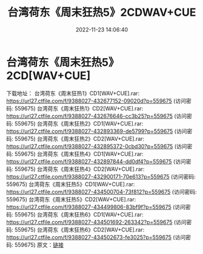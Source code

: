 ﻿---
title: 台湾荷东《周末狂热5》2CDWAV+CUE
date: 2022-11-23 14:06:40
categories: 交谊舞曲、电音DJ舞曲
tags: 流行舞曲
---
# 台湾荷东《周末狂热5》2CD[WAV+CUE]

下载地址：
台湾荷东《周末狂热1》CD1[WAV+CUE].rar: https://url27.ctfile.com/f/9388027-432677152-09020d?p=559675
(访问密码: 559675)
台湾荷东《周末狂热1》CD2[WAV+CUE].rar: https://url27.ctfile.com/f/9388027-432676646-cc3b25?p=559675
(访问密码: 559675)
台湾荷东《周末狂热2》CD1[WAV+CUE].rar: https://url27.ctfile.com/f/9388027-432893369-de5799?p=559675
(访问密码: 559675)
台湾荷东《周末狂热2》CD2[WAV+CUE].rar: https://url27.ctfile.com/f/9388027-432895372-0cbd30?p=559675
(访问密码: 559675)
台湾荷东《周末狂热4》CD1[WAV+CUE].rar: https://url27.ctfile.com/f/9388027-432897844-dd0df4?p=559675
(访问密码: 559675)
台湾荷东《周末狂热4》CD2[WAV+CUE].rar: https://url27.ctfile.com/f/9388027-432900171-70e613?p=559675
(访问密码: 559675)
台湾荷东《周末狂热5》CD1[WAV+CUE].rar: https://url27.ctfile.com/f/9388027-434500704-73f812?p=559675
(访问密码: 559675)
台湾荷东《周末狂热5》CD2[WAV+CUE].rar: https://url27.ctfile.com/f/9388027-434499806-83bf9f?p=559675
(访问密码: 559675)
台湾荷东《周末狂热6》CD1[WAV+CUE].rar: https://url27.ctfile.com/f/9388027-434501692-263342?p=559675
(访问密码: 559675)
台湾荷东《周末狂热6》CD2[WAV+CUE].rar: https://url27.ctfile.com/f/9388027-434502673-fe3025?p=559675
(访问密码: 559675)
原文：[链接](https://blog.sina.com.cn/s/blog_1647c7e76010310du.html)